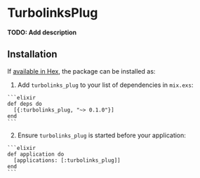 # TurbolinksPlug

**TODO: Add description**

## Installation

If [available in Hex](https://hex.pm/docs/publish), the package can be installed as:

  1. Add `turbolinks_plug` to your list of dependencies in `mix.exs`:

    ```elixir
    def deps do
      [{:turbolinks_plug, "~> 0.1.0"}]
    end
    ```

  2. Ensure `turbolinks_plug` is started before your application:

    ```elixir
    def application do
      [applications: [:turbolinks_plug]]
    end
    ```

